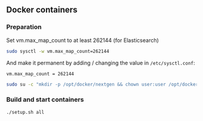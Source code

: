 ## Docker containers

### Preparation

Set vm.max_map_count to at least 262144 (for Elasticsearch)

```bash
sudo sysctl -w vm.max_map_count=262144
```
And make it permanent by adding / changing the value in ``/etc/sysctl.conf``:
```text
vm.max_map_count = 262144
```

```bash
sudo su -c "mkdir -p /opt/docker/nextgen && chown user:user /opt/docker/nextgen"
```

### Build and start containers

```bash
./setup.sh all
```
